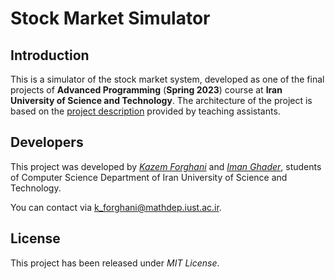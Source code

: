 # Stock Market Simulator

## Introduction

This is a simulator of the stock market system, developed as one of the final projects of **Advanced Programming** (**Spring 2023**) course at **Iran University of Science and Technology**. The architecture of the project is based on the [project description](description.pdf) provided by teaching assistants.

## Developers

This project was developed by [*Kazem Forghani*](https://github.com/k-forghani) and [*Iman Ghader*](https://github.com/iman008), students of Computer Science Department of Iran University of Science and Technology.

You can contact via k_forghani@mathdep.iust.ac.ir.

## License

This project has been released under *MIT License*.